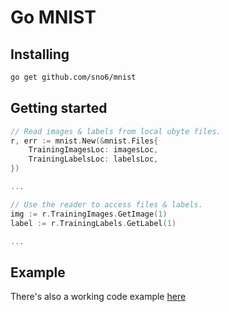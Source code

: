 # Go MNIST

## Installing
```bash 
go get github.com/sno6/mnist
```

## Getting started

```go
// Read images & labels from local ubyte files.
r, err := mnist.New(&mnist.Files{
    TrainingImagesLoc: imagesLoc,
    TrainingLabelsLoc: labelsLoc,
})

...

// Use the reader to access files & labels.
img := r.TrainingImages.GetImage(1)
label := r.TrainingLabels.GetLabel(1)

...
```

## Example
There's also a working code example [here](example/main.go)